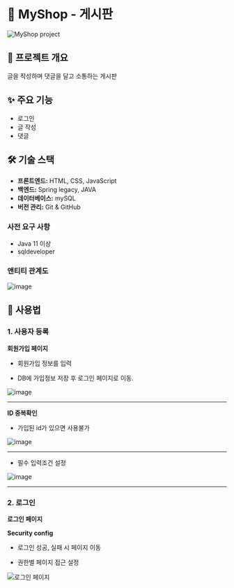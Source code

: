 # 🛒 MyShop - 게시판

![MyShop project](https://github.com/beom123456/shoppingMallPj/assets/169109573/0f90836c-6583-4561-9c36-4482c02891ad)

## 🚀 프로젝트 개요

글을 작성하며 댓글을 달고 소통하는 게시판

## ✨ 주요 기능

- 로그인
- 글 작성
- 댓글 

## 🛠️ 기술 스택

- **프론트엔드:** HTML, CSS, JavaScript
- **백엔드:** Spring legacy, JAVA 
- **데이터베이스:** mySQL
- **버전 관리:** Git & GitHub

### 사전 요구 사항

- Java 11 이상
- sqldeveloper

### 앤티티 관계도 

![image](https://github.com/beom123456/board/assets/169109573/bcada925-9618-450b-ac2e-b2ba3b5f03a7)

## 📖 사용법

### 1. 사용자 등록

**회원가입 페이지**

 - 회원가입 정보를 입력
  
 - DB에 가입정보 저장 후 로그인 페이지로 이동.
   
![image](https://github.com/beom123456/board/assets/169109573/92b75a88-9f4c-47cd-ab2b-31cc0b53e609)

---


**ID 중복확인**

- 가입된 id가 있으면 사용불가

![image](https://github.com/beom123456/board/assets/169109573/542147eb-e3ce-4123-84b0-16deb0a619c2)

---

- 필수 입력조건 설정

![image](https://github.com/beom123456/board/assets/169109573/67086c17-fac1-486e-b1d1-1c7ba7f6a5a8)

---

### 2. 로그인

**로그인 페이지**

**Security config**

- 로그인 성공, 실패 시 페이지 이동 

- 권한별 페이지 접근 설정
   
![로그인 페이지](https://github.com/beom123456/shoppingMallPj/assets/169109573/8c16e6a0-1ef0-49c6-a620-a2870a358cc0.jpg)
